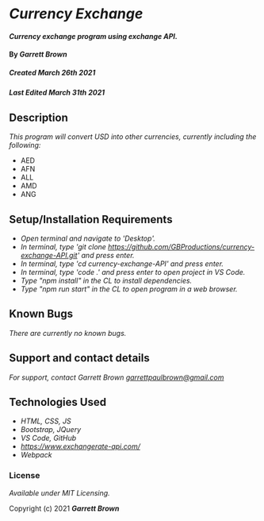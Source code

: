 # _Currency Exchange_

#### _Currency exchange program using exchange API._

#### By _**Garrett Brown**_

##### _Created March 26th 2021_
##### _Last Edited March 31th 2021_

## Description

_This program will convert USD into other currencies, currently including the following:_

* AED
* AFN
* ALL
* AMD
* ANG


## Setup/Installation Requirements

* _Open terminal and navigate to 'Desktop'._
* _In terminal, type 'git clone https://github.com/GBProductions/currency-exchange-API.git' and press enter._
* _In terminal, type 'cd currency-exchange-API' and press enter._
* _In terminal, type 'code .' and press enter to open project in VS Code._
* _Type "npm install" in the CL to install dependencies._
* _Type "npm run start" in the CL to open program in a web browser._


## Known Bugs

_There are currently no known bugs._

## Support and contact details

_For support, contact Garrett Brown <garrettpaulbrown@gmail.com>_

## Technologies Used

* _HTML, CSS, JS_
* _Bootstrap, JQuery_
* _VS Code, GitHub_
* _https://www.exchangerate-api.com/_
* _Webpack_

### License

*Available under MIT Licensing.*

Copyright (c) 2021 **_Garrett Brown_**
